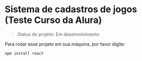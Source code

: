 <h1> Sistema de cadastros de jogos (Teste Curso da Alura) </h1>

> Status do projeto: Em desenvolvimento

Para rodar esse projeto em sua máquina, por favor digite:

```
npm install react
```
